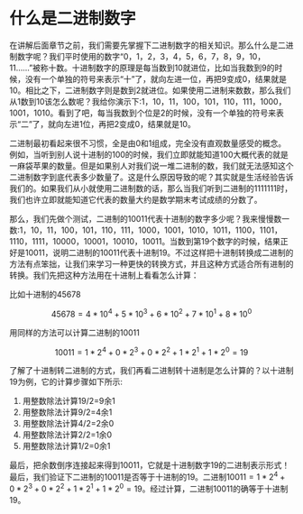 # 什么是二进制数字

在讲解后面章节之前，我们需要先掌握下二进制数字的相关知识。那么什么是二进制数字呢？我们平时使用的数字“0，1，2，3，4，5，6，7，8，9，10，11……”被称十数。十进制数字的原理是每当数到10就进位，比如当我数到9的时候，没有一个单独的符号来表示“十”了，就向左进一位，再把9变成0，结果就是10。相比之下，二进制数字则是数到2就进位。如果使用二进制来数数，那么我们从1数到10该怎么数呢？我给你演示下:1，10，11，100，101，110，111，1000，1001，1010。看到了吧，每当我数到个位是2的时候，没有一个单独的符号来表示“二”了，就向左进1位，再把2变成0，结果就是10。

二进制最初看起来很不习惯，全是由0和1组成，完全没有直观数量感受的概念。例如，当听到别人说十进制的100的时候，我们立即就能知道100大概代表的就是一麻袋苹果的数量。但是如果别人对我们说一堆二进制的数，我们就无法感知这个二进制数字到底代表多少数量了。这是什么原因导致的呢？其实就是生活经验告诉我们的。如果我们从小就使用二进制数的话，那么当我们听到二进制的1111111时，我们也许立即就能知道它代表的数量大约是数学期末考试成绩的分数了。

那么，我们先做个测试，二进制的10011代表十进制的数字多少呢？我来慢慢数一数:1，10，11，100，101，110，111，1000，1001，1010，1011，1100，1101，1110，1111，10000，10001，10010，10011。当数到第19个数字的时候，结果正好是10011，说明二进制的10011代表十进制19。不过这样把十进制转换成二进制的方法有点笨拙，让我们来学习一种更快的转换方式，并且这种方式适合所有进制的转换。我们先把这种方法用在十进制上看看怎么计算：

比如十进制的45678

$$ 45678=4*10^4 + 5*10^3 + 6*10^2 + 7*10^1 + 8*10^0 $$

用同样的方法可以计算二进制的10011

$$ 10011=1*2^4+0*2^3+ 0*2^2+1*2^1+1*2^0=19 $$

了解了十进制转二进制的方式，我们再看二进制转十进制是怎么计算的？以十进制19为例，它的计算步骤如下所示:

1. 用整数除法计算19/2=9余1
2. 用整数除法计算9/2=4余1
3. 用整数除法计算4/2=2余0
4. 用整数除法计算2/2=1余0
5. 用整数除法计算1/2=0余1

最后，把余数倒序连接起来得到10011，它就是十进制数字19的二进制表示形式！最后，我们验证下二进制的10011是否等于十进制的19。二进制$10011=1*2^4+0*2^3+ 0*2^2+1*2^1+1*2^0=19$。经过计算，二进制10011的确等于十进制19。
